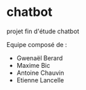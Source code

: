 # chatbot
projet fin d'étude chatbot

Equipe composé de :
- Gwenaël Berard
- Maxime Bic
- Antoine Chauvin
- Etienne Lancelle
